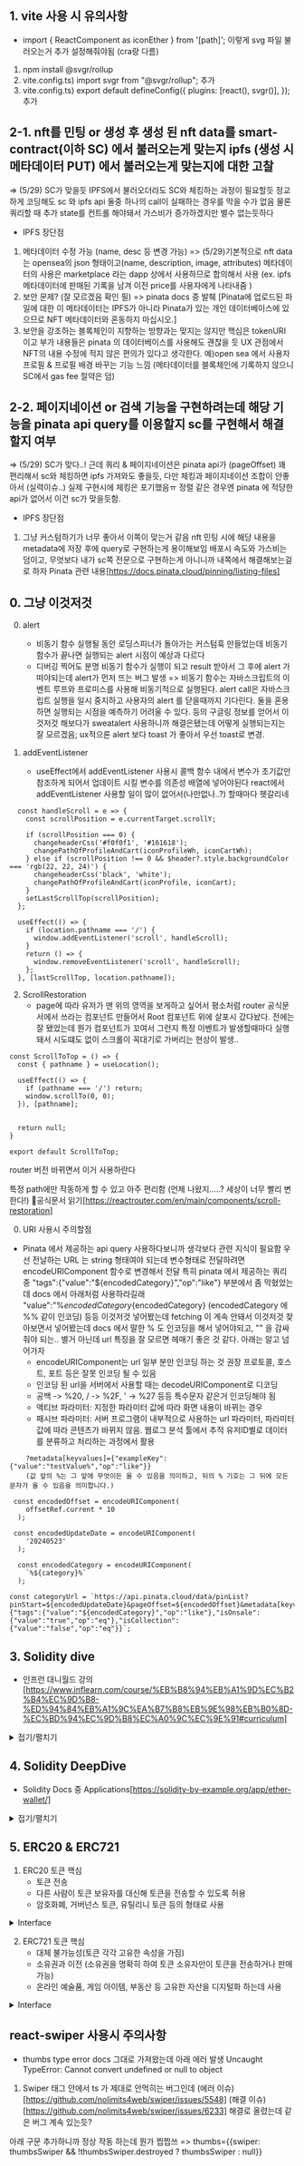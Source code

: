 ## 1. vite 사용 시 유의사항

- import { ReactComponent as iconEther } from '[path]';
  이렇게 svg 파일 불러오는거 추가 설정해줘야됨 (cra랑 다름)

1. npm install @svgr/rollup
2. vite.config.ts) import svgr from "@svgr/rollup"; 추가
3. vite.config.ts) export default defineConfig({
   plugins: [react(), svgr()],
   }); 추가

## 2-1. nft를 민팅 or 생성 후 생성 된 nft data를 smart-contract(이하 SC) 에서 불러오는게 맞는지 ipfs (생성 시 메타데이터 PUT) 에서 불러오는게 맞는지에 대한 고찰

=> (5/29) SC가 맞을듯 IPFS에서 불러오더라도 SC와 체킹하는 과정이 필요할듯
정교하게 코딩해도 sc 와 ipfs api 둘중 하나의 call이 실패하는 경우를 막을 수가 없음
물론 쿼리할 때 추가 state를 컨트롤 해야돼서 가스비가 증가하겠지만 별수 없는듯하다

- IPFS 장단점

1. 메타데이터 수정 가능 (name, desc 등 변경 가능)
   => (5/29)기본적으로 nft data는 opensea의 json 형태이고(name, description, image, attributes)
   메타데이터의 사용은 marketplace 라는 dapp 상에서 사용하므로 합의해서 사용
   (ex. ipfs 메타데이터에 판매된 기록을 남겨 이전 price를 사용자에게 나타내줌 )
2. 보안 문제? (잘 모르겠음 확인 필)
   => pinata docs 중 발췌 [Pinata에 업로드된 파일에 대한 이 메타데이터는 IPFS가 아니라 Pinata가 있는 개인 데이터베이스에 있으므로 NFT 메타데이터와 혼동하지 마십시오.]
3. 보안을 강조하는 블록체인이 지향하는 방향과는 맞지는 않지만 핵심은 tokenURI 이고 부가 내용들은 pinata 의 데이터베이스를 사용해도 괜찮을 듯
   UX 관점에서 NFT의 내용 수정에 적지 않은 편의가 있다고 생각한다. 예)open sea 에서 사용자 프로필 & 프로필 배경 바꾸는 기능 느낌 (메타데이터를 블록체인에 기록하지 않으니 SC에서 gas fee 절약은 덤)

## 2-2. 페이지네이션 or 검색 기능을 구현하려는데 해당 기능을 pinata api query를 이용할지 sc를 구현해서 해결할지 여부

=> (5/29) SC가 맞다..! 근데 쿼리 & 페이지네이션은 pinata api가 (pageOffset) 꽤 편리해서 sc와 체킹하면 ipfs 가져와도 좋을듯, 다만 체킹과 페이지네이션 조합이 안좋아서 (실력이슈..) 실제 구현시에 체킹은 포기했음ㅠ
정렬 같은 경우엔 pinata 에 적당한 api가 없어서 이건 sc가 맞을듯함.

- IPFS 장단점

1. 그냥 커스텀하기가 너무 좋아서 이쪽이 맞는거 같음 nft 민팅 시에 해당 내용을 metadata에 저장 후에 query로 구현하는게 용이해보임 배포시 속도와 가스비는 덤이고, 무엇보다 내가 sc쪽 전문으로 구현하는게 아니니까 내쪽에서 해결해보는걸로 하자
   Pinata 관련 내용[https://docs.pinata.cloud/pinning/listing-files]

## 0. 그냥 이것저것

0. alert

   - 비동기 함수 실행될 동안 로딩스피너가 돌아가는 커스텀훅 만들었는데 비동기 함수가 끝나면 실행되는 alert 시점이 예상과 다르다
   - 디버깅 찍어도 분명 비동기 함수가 실행이 되고 result 받아서 그 후에 alert 가 떠야되는데 alert가 먼저 뜨는 버그 발생
     => 비동기 함수는 자바스크립트의 이벤트 루프와 프로미스를 사용해 비동기적으로 실행된다.
     alert call은 자바스크립트 실행을 일시 중지하고 사용자의 alert 를 닫을때까지 기다린다. 둘을 혼용하면 실행되는 시점을 예측하기 어려울 수 있다. 등의 구글링 정보를 얻어서 이것저것 해보다가 sweatalert 사용하니까 해결은됐는데
     어떻게 실행되는지는 잘 모르겠음;
     ux적으론 alert 보다 toast 가 좋아서 우선 toast로 변경.

1. addEventListener
   - useEffect에서 addEventListener 사용시 콜백 함수 내에서 변수가 초기값만 참조하게 되어서 업데이트 시킬 변수를 의존성 배열에 넣어야된다
     react에서 addEventListener 사용할 일이 많이 없어서(나만없나..?) 할때마다 헷갈리네

```
  const handleScroll = e => {
    const scrollPosition = e.currentTarget.scrollY;

    if (scrollPosition === 0) {
      changeheaderCss('#f0f0f1', '#161618');
      changePathOfProfileAndCart(iconProfileWh, iconCartWh);
    } else if (scrollPosition !== 0 && $header?.style.backgroundColor === 'rgb(22, 22, 24)') {
      changeheaderCss('black', 'white');
      changePathOfProfileAndCart(iconProfile, iconCart);
    }
    setLastScrollTop(scrollPosition);
  };

  useEffect(() => {
    if (location.pathname === '/') {
      window.addEventListener('scroll', handleScroll);
    }
    return () => {
      window.removeEventListener('scroll', handleScroll);
    };
  }, [lastScrollTop, location.pathname]);
```

2. ScrollRestoration
   - page에 따라 유저가 맨 위의 영역을 보게하고 싶어서 평소처럼 router 공식문서에서 쓰라는 컴포넌트 만들어서 Root 컴포넌트 위에 살포시 갔다놨다.
     전에는 잘 됐었는데 뭔가 컴포넌트가 꼬여서 그런지 특정 이벤트가 발생할때마다 실행돼서 시도떄도 없이 스크롤이
     꼭대기로 가버리는 현상이 발생..

```
const ScrollToTop = () => {
  const { pathname } = useLocation();

  useEffect(() => {
    if (pathname === '/') return;
    window.scrollTo(0, 0);
  }), [pathname];


  return null;
}

export default ScrollToTop;
```

router 버전 바뀌면서 이거 사용하란다 <ScrollRestoration />

특정 path에만 작동하게 할 수 있고 아주 편리함
(언제 나왔지.....? 세상이 너무 빨리 변한다!)
📙공식문서 읽기[https://reactrouter.com/en/main/components/scroll-restoration]

0. URI 사용시 주의할점

- Pinata 에서 제공하는 api query 사용하다보니까 생각보다 관련 지식이 필요함
  우선 전날하는 URL 는 string 형태여야 되는데 변수형태로 전달하려면 encodeURIComponent 함수로 변경해서 전달
  특히 pinata 에서 제공하는 쿼리 중 "tags":{"value":"${encodedCategory}","op":"like"} 부분에서 좀 막혔었는데
    docs 에서 아래처럼 사용하라길래 "value":"%${encodedCategory}%", "value":${encodedCategory} (encodedCategory 에 %% 같이 인코딩)
  등등 이것저것 넣어봤는데 fetching 이 계속 안돼서 이것저것 찾아보면서 넣어봤는데 docs 에서 말한 % 도 인코딩을 해서 넣어야되고, "" 을 감싸줘야 되는.. 별거 아닌데 url 특징을 잘 모르면 헤매기 좋은 것 같다. 아래는 알고 넘어가자
  - encodeURIComponent는 url 일부 분만 인코딩 하는 것 권장 프로토콜, 호스트, 포트 등은 잘못 인코딩 될 수 있음
  - 인코딩 된 url을 서버에서 사용할 때는 decodeURIComponent로 디코딩
  - 공백 -> %20, / -> %2F, ' -> %27 등등 특수문자 같은거 인코딩해야 됨
  - 액티브 파라미터: 지정한 파라미터 값에 따라 화면 내용이 바뀌는 경우
  - 패시브 파라미터: 서버 프로그램이 내부적으로 사용하는 url 파라미터, 파라미터 값에 따라 콘텐츠가 바뀌지 않음. 웹로그 분석 툴에서 추적 유저ID별로 데이터를 분류하고 처리하는 과정에서 활용

```
    ?metadata[keyvalues]={"exampleKey":{"value":"testValue%","op":"like"}}
    (값 앞의 %는 그 앞에 무엇이든 올 수 있음을 의미하고, 뒤의 % 기호는 그 뒤에 모든 문자가 올 수 있음을 의미합니다.)
```

```
 const encodedOffset = encodeURIComponent(
    offsetRef.current * 10
  );

 const encodedUpdateDate = encodeURIComponent(
    '20240523'
  );

  const encodedCategory = encodeURIComponent(
    `%${category}%`
  );

const categoryUrl = `https://api.pinata.cloud/data/pinList?pinStart=${encodedUpdateDate}&pageOffset=${encodedOffset}&metadata[keyvalues]={"tags":{"value":"${encodedCategory}","op":"like"},"isOnsale":{"value":"true","op":"eq"},"isCollection":{"value":"false","op":"eq"}}`;

```

## 3. Solidity dive

- 인프런 대니월드 강의[https://www.inflearn.com/course/%EB%B8%94%EB%A1%9D%EC%B2%B4%EC%9D%B8-%ED%94%84%EB%A1%9C%EA%B7%B8%EB%9E%98%EB%B0%8D-%EC%BD%94%EC%9D%B8%EC%A0%9C%EC%9E%91#curriculum]

<details>
<summary>접기/펼치기</summary>

1. dataType

   - state(상태변수): 함수 밖에 선언됨 -> 블록체인에 기록이 됨(저장됨)
   - local(지역변수): 함수 안에 선언됨 -> 블록체인에 기록 안됨
   - global(전역변수): 블록체인에 정보들을 제공함(window 처럼 이미 기록된 변수를 사용하는 것).

```
contract Temp {
   string public text = "hello world"; // 상태변수
   uint public num = 123; // 상태변수

   - 상태변수 중 상수
   address public constant MY_ADDRESS = 0X5B38DA....f56 // 상태변수 (상수)
   // 수정될 수 없는 변수
   // 하드코딩 된 값(value) -> 가스 비용(수수료)를 절약해줌
   // 대문자로 코딩 권장.

   - 상태변수 중 불변(immutable)
   // 생성자(constructor) 안에 선언될 수 있음. 값이 수정되진 않음.
   address public immutable MY_IM_ADDRESS;
   constructor() {
      MY_ADDRESS = msg.sender; // 현재 컨트랙트를 배포한 계정.
   }

   function dataType() public {
      uint i = 456; // 지역변수
      uint timestamp = block.timestamp; // 전역변수 (현재 블록의 타임스탬프)
      address sender = msg.sender; // 지역변수 (현재 컨트랙트의 호출자(caller))
   }
}
```

2. Gas

```
- 트랜잭션 -> 가스비
- 사용한 가스(gas spent) \* 가스 가격(gas price) = 트랜잭션 비용
- Gas Price(가스가격) : gas 당 지불할 이더의 양.
- 가스 가격이 더 높은 트랜잭션 먼저 처리됨.
- 사용되지 않은 가스는 환불 됨.
- gas limit(가스제한) 사용자가 설정한 최대 가스 비용
- block gas limit : 블록에 허용된 최대 가스 비용.(네트워크 설정)
- 1 이더는 10^18 웨이(wei)
   uint public oneWei = 1 wei;
   bool public isOneWei = 1 wei == 1;
   uint public onEther = 1 ether;
   bool public isOneEther = 1 ether = 1e18; // 10^18 wei
```

3. Mapping

```
contract Mapping {
   // keyType => valueType
   // keyType : 모든 기본값(int, bytes, string, contract..)
   // valueType : 다른 맵핑, 배열 포함한 유형.
   // mapping 반복 안됨.

   mapping(address => uint) public myAddressMap;
   function setMyAddressMap(address _addr, uint _i) public {
      myAddressMap[_addr] = _i;
   }
   function getMyAddressMap(address _addr) public view returns(uint) {
      return myAddressMap[_addr];
   }
   function removeMyAddressMap(address _addr) public {
      delete  myAddressMap[_addr];
   }
}

constract Mapping2 {
    // mapping(uint => Book) public books;
    mapping(address => mapping(uint => Book)) public myBooks;

    // Book 정보 구조체
    struct Book {
        string title;
        string Author;
    }

    // function addBook(uint _id, string memory _title, string memory _author) //public {
    //     books[_id] = Book(_title, _author);
    // }
    function addMyBook(uint _id, string memory _title, string memory _author) public {
        myBooks[msg.sender][_id] = Book(_title, _author);
    }
}
```

4. Array

```
contract Array {
   uint[] public arr;        // 동적배열
   uint[] public arr2 = [1,2,3];
   uint[10] public fixedArr; // 정적배열

   function getTargetArr(uint _i) public view returns(uint) {
      return arr[_i];
   }
   function getArr() public view returns(uint[] memory) {
      return arr;
   }
   function getArrLength() public view returns(uint) {
      return arr.length;
   }
   function pushArr(uint _num) public {
      arr.push(_num); // 배열의 크기가 1씩 증가하면서 데이터 삽입
   }
   function popArr() public {
      arr.pop(); // 배열의 마지막부터 하나씩 제거
   }
   function removeArr(uint _index) public {
      delete arr[_index]; // 배열의 특정 주소를 제거
   }
   function example() external {
      uint[] memory a = new uint[](5);
      // coding...
   }
}
```

5. Enum[https://solidity-by-example.org/enum/]
   - 열거형(enum)
   - 상태추적, 모델선택, 컨트랙트 안, 밖 선언 가능

```
contract Enuum {
   enum Status {
      Pending,  //0 (uint 값은 자동으로 지정되고 Status의 명칭만 정해주면됨)
      Shipped,  //1
      Accepted, //2
      Rejected, //3
      Canceled  //4
   }
   Status public status; // 0
   function set(Status _status) public {
      status = _status; // 사용자로부터 Status 상태를 업데이트
   }
   function get() public view returns(Status) {
      return status;
   }
   function cancel() public {
      status = Status.Canceled;
   }
   function reset() public {
      delete status; // 0으로 초기화
   }
}
```

6. Struct(구조체)

```
contract Struuct {
   struct Todo {
      string text;
      bool completed;
   }
   Todo[] public todos;

   // function getTargetTodo(uint _index) public view returns(string memory, bool) {
   //      Todo storage todo = todos[_index];
   //      return (todo.text, todo.completed);
   // }
   function createTodo(string calldata _text) public {
      // 배열을 업데이트 하는 3가지 방법A
      todos.push(Todo(_text, false));
      // todos.push(Todo({text: _text, completed: false}));

      // Todo memory todo;
      // todo.text = _text;
      // todos.push(todo);
   }
   function updateText(uint _index, string calldata _text) public {
      Todo storage todo = todos[_index];
      todo.text = _text;
   }
   function toggleCompleted(uint _index) public {
      Todo storage todo = todos[_index];
      todo.completed = !todo.completed;
   }
}
```

7. Function
8. View vs Pure

```
// view 상태변수를 변경시키지 않는 함수에 사용  (no Set)
// pure 상태변수를 변경시키지 않는 함수 & 상태변수를 읽지도 않는 함수 (no Set & Get)

uint pulic num = 1; // 상태변수
function getPlusNum(uint _i) public view returns (uint) {
   return num + _i; // 상태변수 [num] get
}
function getPlusAnything(uint _i, uint _j) public pure return (uint) {
   return _i + _j;
}
```

9. Error

```
// 에러가 발생하면 트랜잭션 중에 상태변화를 취소(undo)
// require: 실행 전에 조건, 입력 값 확인(검증)
// revert: 가스비 조금 발생, 엄격한 상황
// assert: 코드가 절대 false가 되어서는 안되는 상황 체크(개발자 디버깅 용이)
// 사용자 임의: 로그를 다양하게 블록체인에 기록, 확인.
function testRequire(uint _i) public pure {
   require(_i > 10, "input must be greater than 10");
   // 코드 실행
}
function testRevert(uint _i) public pure {
   if (_i <= 10) {
      revert("input must be greater than 10");
   }
   // 코드 실행
}
uint public validatedNum;
function testAssert() public view {
   assert(validatedNum == 0);
}

//사용자 정의 에러
error InsufficientBalance(uint256 balance, uint256 withdrawAmount);
function testCustomError(uint _withdrawAmount) public view {
   uint bal = address(this).balance; // 현재 컨트랙트 이더 잔액
   if(bal < _withdrawAmount) {
      revert InsufficientBalance({ balance: bal, withdrawAmount: _withdrawAmount });
   }
}
```

10. Modifier (수정자)

```
contract Modifier {
   // 함수 호출하기 전 후에 실행할 수 있는 코드.
   // 엑세스 제한, 유효한 입력값 확인, 재진입 해킹차단.

   address public owner;
   constructor() {
      owner = msg.sender;
   }
   modifier onlyOwner() {
      require(msg.sender == owner, "Not owner!");
      _; // 수정자가 끝났다는 것 체크
   }
   modifier validAddress(address _addr) {
      require(_addr == address(0), "Not valid address!");
      _;
   }
   function changeOwner(address _newOwner) public onlyOwner validAddress(_newOwner) {
      owner = _newOwner;
   }
}
```

11. Event

```
// 블록체인에 대한 로그를 남길 수 있다.
// 이벤트 수신 및 사용자 인터페이스 업데이트 시 log
// 저렴한 형태의 블록체인에 저장이 가능하다.
contract Eveent {
    event Log(address indexed sender, string message);
    event SomethingLog();

    function eventTest() public {
        emit Log(msg.sender, "hello, EVENT!");
        emit Log(msg.sender, "2nd Log!!");
        emit SomethingLog();
    }
}
```

12. Constructor (생성자)
13. Inferitance (상속)
14. Function 속성의 차이

```
// 함수와 상태 변수의 다른 계약에서의 엑세스 여부 선언
// public- 모든 계약 및 계정에서 호출 가능
// private- 함수를 정의하는 계약 내에서만 가능
// internalinternal- 함수 를 상속받은 계약 내부에서만 가능
// external- 다른 계약 및 계정만 호출할 수 있습니다.
// 상태변수는 public, private, internal 사용 가능 하지만 external은 사용 불가능.

contract Base {
    // 이 계약을 상속받은 계약은 이 함수를 호출할 수 없습니다.
    function privateFunc() private pure returns (string memory) {
        return "private function called";
    }

    function testPrivateFunc() public pure returns (string memory) {
        return privateFunc();
    }

    function internalFunc() internal pure returns (string memory) {
        return "internal function called";
    }

    function testInternalFunc() public pure [virtual] returns (string memory) {
        return internalFunc();
    }

    function publicFunc() public pure returns (string memory) {
        return "public function called";
    }

    function externalFunc() external pure returns (string memory) {
        return "external function called";
    }

    // external 함수는 해당 계약 내부에서 실행되지 않습니다. testExternalFunc() 호출 x
    // function testExternalFunc() public pure returns (string memory) {
    //     return externalFunc();
    // }

    // 상태변수 속성
    string private privateVar = "my private variable";
    string internal internalVar = "my internal variable";
    string public publicVar = "my public variable";
    // 상태변수는 external 사용 x
    // string external externalVar = "my external variable";
}

contract Child is Base {
    // 상속된 함수의 [private] function 과 상태변수는 사용x
    // function testPrivateFunc() public pure returns (string memory) {
    //     return privateFunc();
    // }

    // Internal function은 호출이 가능하다.
    function testInternalFunc() public pure [override] returns (string memory) {
        return internalFunc();
    }
}
```

15. Interface

```
// 다른 컨트랙트와 상호작용
// function 구현할 수 없음
// 다른 인터페이스에서 상속할 수 있음
// 선언된 모든 함수는 external 함수여야 함.
// 생성자를 선언할 수 없습니다.
// 상태 변수를 선언할 수 없습니다.
contract Counter {
    uint public count;
    function increment() external {
        count += 1;
    }
}

interface Icounter {
    function count() external view returns (uint);
    function increment() external;
}

contract MyContract {
    function incrementCounter(address _counterContractAddress) external {
        Icounter(_counterContractAddress).increment();
    }
    function getCount(address _counterContractAddress) external view returns (uint) {
        return Icounter(_counterContractAddress).count();
    }
}
```

16. Payable

```
// 함수, 상태변수 payable -> 이더를 받을 수 있음.
contract Payable {
    address payable public owner;
    constructor() payable {
        owner = payable (msg.sender);
    }

    function deposit() public payable {

    }
    function notPayable() public {

    }
    function withdraw() public {
        uint amount = address(this).balance;
        (bool success, ) = owner.call{value: amount}("");
        require(success, "Failed to send Ether");
    }
    function transfer(address payable _to, uint _amount) public {
        (bool success, ) = _to.call{value: _amount}("");
        require(success, "Failed to send Ether");
    }
}
```

17. Send Ether & Receive Ether

```
// transfer(2300 가스, 오류 발생)
// send(2300 가스, bool 반환)
// call(모든 가스 또는 설정된 가스를 전달하고 bool을 반환합니다)

// receive() msg.data가 비어 있으면 호출되고,
// 그렇지 않으면 fallback() 호출됨.
contract ReceiveEther {
    receive() external payable {}
    fallback() external payable {}
    function getBalance() public view returns (uint) {
        return address(this).balance;
    }
}

// docs 에는 ether 전송하는거 call 권장.
// data log 찍어보려고 추가하니가 에러남 왜 나는지 아직 모르겠음;
contract SendEther {
    function sendViaTransfer(address payable _to) public payable {
        _to.transfer(msg.value);
    }
    function sendViaSend(address payable _to) public payable {
        bool sent = _to.send(msg.value);
        require(sent, "Failed to send Ether");
    }
    // event Log(address indexed sender, bytes data);
    function sendViaCall(address payable _to) public payable {
        (bool sent, bytes memory data) = _to.call{value: msg.value}("");
        require(sent, "Failed to send Ether");
        // emit Log(msg.sender, data); 이거 웨 안돼냐~
    }
}
```

18. Import
19. Smart Contract (간단한 예약시스템)

```
// SPDX-License-Identifier: MIT
pragma solidity ^0.8.25;

contract Reservation {
    address payable public owner;
    enum RoomStatus {
        empty, // 0
        full   // 1
    }
    RoomStatus public roomStatus;
    constructor () payable {
        owner = payable(msg.sender);
        roomStatus = RoomStatus.empty;
    }


    // receive() external payable { }
    // fallback() external payable { }
    // function getBalance() public view returns (uint256) {
    //     return address(this).balance;
    // }
    function deposit() public payable {}

    modifier isRoomEmpty() {
        require(roomStatus == RoomStatus.empty, "This room is not empty");
        _;
    }
    modifier validBookingPrive() {
        require(msg.value >= 2 ether, "Not enough Eth");
        _;
    }
    event LogBook(address _occupant, uint _value);
    // function book() public payable isRoomEmpty validBookingPrive {
    //     roomStatus = RoomStatus.full;
    //     owner.transfer(msg.value);
    //     emit LogBook(msg.sender, msg.value);
    // }
    // function book() -> receive() external 로 변경

    receive() external payable isRoomEmpty validBookingPrive {
        roomStatus = RoomStatus.full;
        owner.transfer(msg.value);
        emit LogBook(msg.sender, msg.value);
    }

    function toggleRoomStatus() public {
        if (roomStatus == RoomStatus.empty) {
            roomStatus = RoomStatus.full;
        } else {
            roomStatus = RoomStatus.empty;
        }
    }
}
```

</details>

## 4. Solidity DeepDive

- Solidity Docs 중 Applications[https://solidity-by-example.org/app/ether-wallet/]

<details>
<summary>접기/펼치기</summary>

1. NFT 경매

```
// 가이드
// 1. NFT 판매자는 이 계약을 배포합니다.
// 2. 경매는 7일 동안 진행됩니다.
// 3. 참가자는 현재 최고 입찰자보다 더 많은 ETH를 예치하여 입찰할 수 있습니다.
// 4. 모든 입찰자는 현재 최고 입찰자가 아닌 경우 입찰을 철회할 수 있습니다.
// 5. 경매 후(7일 후) 최고 입찰자는 NFT의 새로운 소유자가 됩니다.
// 6. 판매자는 가장 높은 입찰가인 ETH를 받습니다.

interface IERC721 {
    function safeTransferFrom(address from, address to, uint tokenId) external;
    function transferFrom(address, address, uint) external;
}

contract Auction {
    event Start(string message);
    event Bid(address indexed bidder, uint value, string message);
    event Withdraw(address indexed bidder, uint value, string message);
    event End(address indexed highestBidder, uint highestBid, string message);

    IERC721 public nft;
    uint public nftId;

    address payable public seller;
    uint public endAt;
    bool public started;
    bool public ended;

    address public highestBidder;
    uint public highestBid;
    mapping(address => uint) public bids;

    constructor(address _nft, uint _nftId, uint _startingBid) {
        nft = IERC721(_nft);
        nftId = _nftId;

        seller = payable(msg.sender);
        highestBid = _startingBid;
    }

    function start() external {
        require(!started, "Already started!");
        require(msg.sender == seller, "Only seller can start to Auction");

        nft.transferFrom(msg.sender, address(this), nftId);
        started = true;
        endAt = block.timestamp + 7 days;

        emit Start("Auction start!");
    }

    function bid() external payable {
        require(started, "Auction is not started");
        require(block.timestamp < endAt, "Auction is already ended");
        require(msg.value > highestBid, "Your bid must be higher than current price");

        if (highestBidder != address(0)) {
            bids[highestBidder] += highestBid;
        }

        highestBidder = msg.sender;
        highestBid = msg.value;

        emit Bid(msg.sender, msg.value, "You have participated in the bidding");
    }

    function withdraw() external {
        uint balance = bids[msg.sender];
        // payable(msg.sender).transfer(balance);
        (bool success,) = payable(msg.sender).call{value: balance}("");
        require(success, "Failed to send Ether");

        bids[msg.sender] = 0;
        emit Withdraw(msg.sender, balance, "You have canceled your bid");
    }

    function end() external {


        ended = true;
        if (highestBidder != address(0)) {
            nft.safeTransferFrom(address(this), highestBidder, nftId);
            seller.transfer(highestBid);
        } else {
            nft.safeTransferFrom(address(this), seller, nftId);
        }

        emit End(highestBidder, highestBid, "Auction has ended! Thank you");
    }
}
```

</details>

## 5. ERC20 & ERC721

1. ERC20 토큰 핵심
   - 토큰 전송
   - 다른 사람이 토큰 보유자를 대신해 토큰을 전송할 수 있도록 허용
   - 암호화폐, 거버넌스 토큰, 유틸리니 토큰 등의 형태로 사용

<details>
<summary>Interface</summary>

```
interface IERC20 {
   function totalSupply() external view returns (uint256);
   function balanceOf(address account) external view returns (uint256);
   function transfer(address recipient, uint256 amount)
      external
      returns (bool);
   function allowance(address owner, address spender)
      external
      view
      returns (uint256);
   function approve(address spender, uint256 amount) external returns (bool);
   function transferFrom(address sender, address recipient, uint256 amount)
      external
      returns (bool);
}
```

</details>

2. ERC721 토큰 핵심
   - 대체 불가능성(토큰 각각 고유한 속성을 가짐)
   - 소유권과 이전 (소유권을 명확히 하여 토큰 소유자만이 토큰을 전송하거나 판매 가능)
   - 온라인 예술품, 게임 아이템, 부동산 등 고유한 자산을 디지털화 하는데 사용

<details>
<summary>Interface</summary>

```
interface IERC721 is IERC165 {
    function balanceOf(address owner) external view returns (uint256 balance);
    function ownerOf(uint256 tokenId) external view returns (address owner);
    function safeTransferFrom(address from, address to, uint256 tokenId)
        external;
    function safeTransferFrom(
        address from,
        address to,
        uint256 tokenId,
        bytes calldata data
    ) external;
    function transferFrom(address from, address to, uint256 tokenId) external;
    function approve(address to, uint256 tokenId) external;
    function getApproved(uint256 tokenId)
        external
        view
        returns (address operator);
    function setApprovalForAll(address operator, bool _approved) external;
    function isApprovedForAll(address owner, address operator)
        external
        view
        returns (bool);
}

```

</details>

## react-swiper 사용시 주의사항

- thumbs type error
  docs 그대로 가져왔는데 아래 에러 발생
  Uncaught TypeError: Cannot convert undefined or null to object

1. Swiper 태그 안에서 ts 가 제대로 안먹히는 버그인데
   (에러 이슈)[https://github.com/nolimits4web/swiper/issues/5548]
   (해결 이슈)[https://github.com/nolimits4web/swiper/issues/6233]
   해결로 올렸는데 같은 버그 계속 있는듯?

아래 구문 추가하니까 정상 작동 하는데 뭔가 찝찝쓰
=> thumbs={{swiper: thumbsSwiper && !thumbsSwiper.destroyed ? thumbsSwiper : null}}
